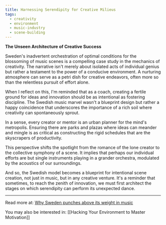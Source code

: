 ```yaml
---
title: Harnessing Serendipity for Creative Milieus
tags:
  - creativity
  - environment
  - music-industry
  - scene-building
---
```

**The Unseen Architecture of Creative Success**

Sweden's inadvertent orchestration of optimal conditions for the blossoming of music scenes is a compelling case study in the mechanics of creativity. The narrative isn't merely about isolated acts of individual genius but rather a testament to the power of a conducive environment. A nurturing atmosphere can serve as a petri dish for creative endeavors, often more so than the relentless pursuit of effort alone.

When I reflect on this, I'm reminded that as a coach, creating a fertile ground for ideas and innovation should be as intentional as fostering discipline. The Swedish music marvel wasn't a blueprint design but rather a happy coincidence that underscores the importance of a rich soil where creativity can spontaneously sprout.

In a sense, every creator or mentor is an urban planner for the mind's metropolis. Ensuring there are parks and plazas where ideas can meander and mingle is as critical as constructing the rigid schedules that are the skyscrapers of productivity.

This perspective shifts the spotlight from the romance of the lone creator to the collective symphony of a scene. It implies that perhaps our individual efforts are but single instruments playing in a grander orchestra, modulated by the acoustics of our surroundings.

And so, the Swedish model becomes a blueprint for intentional scene creation, not just in music, but in any creative venture. It's a reminder that sometimes, to reach the zenith of innovation, we must first architect the stages on which serendipity can perform its unexpected dance.

----

Read more at: [Why Sweden punches above its weight in music](https://www.henrikkarlsson.xyz/p/scene-creation-engines)

You may also be interested in: [[Hacking Your Environment to Master Motivation]]